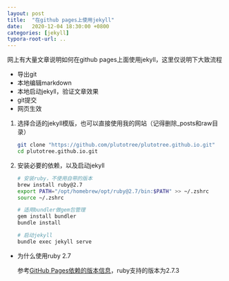 ```yaml
---
layout: post
title:  "在github pages上使用jekyll"
date:   2020-12-04 18:30:00 +0800
categories: [jekyll]
typora-root-url: ..
---
```


网上有大量文章说明如何在github pages上面使用jekyll，这里仅说明下大致流程

- 导出git
- 本地编辑markdown
- 本地启动jekyll，验证文章效果
- git提交
- 网页生效

1. 选择合适的jekyll模版，也可以直接使用我的网站（记得删除_posts和raw目录）

   ```bash
   git clone "https://github.com/plutotree/plutotree.github.io.git"
   cd plutotree.github.io.git
   ```

2. 安装必要的依赖，以及启动jekyll 

    ```bash
    # 安装ruby，不使用自带的版本
    brew install ruby@2.7
    export PATH="/opt/homebrew/opt/ruby@2.7/bin:$PATH" >> ~/.zshrc
    source ~/.zshrc

    # 适用bundler做gem包管理
    gem install bundler
    bundle install

    # 启动jekyll
    bundle exec jekyll serve
    ```

- 为什么使用ruby 2.7

  参考[GitHub Pages依赖的版本信息](https://pages.github.com/versions/)，ruby支持的版本为2.7.3
